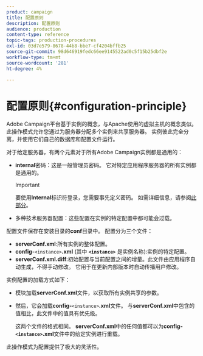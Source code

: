 ```yaml
---
product: campaign
title: 配置原则
description: 配置原则
audience: production
content-type: reference
topic-tags: production-procedures
exl-id: 03d7e579-8678-44b8-bbe7-cf4204bffb25
source-git-commit: 98d646919fedc66ee9145522ad0c5f15b25dbf2e
workflow-type: tm+mt
source-wordcount: '281'
ht-degree: 4%

---
```


# 配置原则{#configuration-principle}

Adobe Campaign平台基于实例的概念，与Apache使用的虚拟主机的概念类似。 此操作模式允许您通过为服务器分配多个实例来共享服务器。 实例彼此完全分离，并使用它们自己的数据库和配置文件运行。

对于给定服务器，有两个元素对于所有Adobe Campaign实例都是通用的：

* **internal**&#x200B;密码：这是一般管理员密码。 它对特定应用程序服务器的所有实例都是通用的。

   >[!IMPORTANT]
   >
   >要使用&#x200B;**Internal**&#x200B;标识符登录，您需要事先定义密码。 如需详细信息，请参阅[此部分](../../installation/using/configuring-campaign-server.md#internal-identifier)。

* 多种技术服务器配置：这些配置在实例的特定配置中都可能会过载。

配置文件保存在安装目录的&#x200B;**conf**&#x200B;目录中。 配置分为三个文件：

* **serverConf.xml**:所有实例的整体配置。
* **config-**`<instance>`**.xml** (其中 **`<instance>`** 是实例名称):实例的特定配置。
* **serverConf.xml.diff**:初始配置与当前配置之间的增量。此文件由应用程序自动生成，不得手动修改。 它用于在更新内部版本时自动传播用户修改。

实例配置的加载方式如下：

* 模块加载&#x200B;**serverConf.xml**&#x200B;文件，以获取所有实例共享的参数。
* 然后，它会加载&#x200B;**config-**`<instance>`**.xml**&#x200B;文件。 与&#x200B;**serverConf.xml**&#x200B;中包含的值相比，此文件中的值具有优先级。

   这两个文件的格式相同。 **serverConf.xml**&#x200B;中的任何值都可以为&#x200B;**config-`<instance>`.xml**&#x200B;文件中的给定实例进行重载。

此操作模式为配置提供了极大的灵活性。
